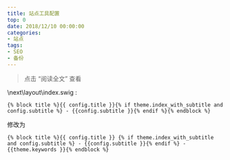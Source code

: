 ```yaml
---
title: 站点工具配置
top: 0
date: 2018/12/10 00:00:00
categories:
- 站点
tags:
- SEO
- 备份
---
```


> 点击 “阅读全文” 查看
 
<!-- more --> 

\next\layout\index.swig :

```swig
{% block title %}{{ config.title }}{% if theme.index_with_subtitle and config.subtitle %} - {{config.subtitle }}{% endif %}{% endblock %}
```

修改为

```swig
{% block title %}{{ config.title }} {% if theme.index_with_subtitle and config.subtitle %} - {{config.subtitle }}{% endif %} - {{theme.keywords }}{% endblock %}
```